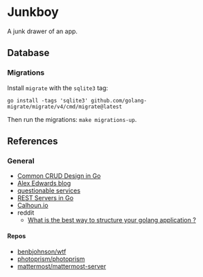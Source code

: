 # Junkboy

A junk drawer of an app.

## Database

### Migrations

Install `migrate` with the `sqlite3` tag:

```
go install -tags 'sqlite3' github.com/golang-migrate/migrate/v4/cmd/migrate@latest
```

Then run the migrations: `make migrations-up`.

## References

### General

* [Common CRUD Design in Go](https://www.gobeyond.dev/crud/)
* [Alex Edwards blog](https://www.alexedwards.net/blog)
* [questionable services](https://blog.questionable.services/)
* [REST Servers in Go](https://eli.thegreenplace.net/2021/rest-servers-in-go-part-1-standard-library/)
* [Calhoun.io](https://www.calhoun.io/)
* reddit
    * [What is the best way to structure your golang application ?](https://www.reddit.com/r/golang/comments/une1rx/what_is_the_best_way_to_structure_your_golang/)

#### Repos

* [benbjohnson/wtf](https://github.com/benbjohnson/wtf)
* [photoprism/photoprism](https://github.com/photoprism/photoprism)
* [mattermost/mattermost-server](https://github.com/mattermost/mattermost-server)
